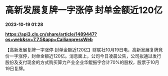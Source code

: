 # 高新发展复牌一字涨停 封单金额近120亿

**2023-10-19 01:28**

**https://api3.cls.cn/share/article/1489447?os=web&sv=7.7.5&app=CailianpressWeb**

【高新发展复牌一字涨停 封单金额近120亿】财联社10月19日电，高新发展复牌竞价一字涨停，封单金额近120亿。消息面上，公司今日凌晨公告，公司拟通过发行股份及支付现金的方式购买算力产业企业华鲲振宇合计70%的股权，股票于10月19日复牌。